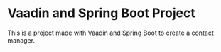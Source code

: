 # Vaadin and Spring Boot Project

This is a project made with Vaadin and Spring Boot to create a contact manager.
